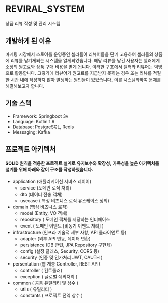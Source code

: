 # REVIRAL_SYSTEM
상품 리뷰 작성 및 관리 시스템

## 개발하게 된 이유
마케팅 시장에서 스토어를 운영중인 셀러들이 리뷰어들을 단기 고용하여 셀러들의 상품에 리뷰를 남기게되는 시스템을 알게되었습니다.
해당 리뷰를 남긴 사용자는 셀러에게 소장의 원고료와 상품 구매 비용을 받게 됩니다. 
이러한 구조에서 셀러와 리뷰어는 익명으로 활동합니다. 그렇기에 리뷰어가 원고료를 지급받지 못하는 경우 또는 리뷰를 적절한 시간 내에
작성하지 않아 발생하는 원인들이 있었습니다. 이를 시스템화하여 문제를 해결해보고자 합니다.

## 기술 스택
  - Framework: Springboot 3v
  - Language: Kotlin 1.9
  - Database: PostgreSQL, Redis
  - Messaging: Kafka

## 프로젝트 아키텍처
#### SOLID 원칙을 적용한 프로젝트 설계로 유지보수와 확장성, 가독성을 높은 아키텍처를 설계를 위해 아래와 같이 구조를 작성하였습니다.
- application (애플리케이션 서비스 레이어)
  - service (도메인 로직 처리)
  - dto (데이터 전송 객체)
  - usecase ( 특정 비즈니스 로직 유스케이스 정의)
- domain (핵심 비즈니스 로직)
  - model (Entity, VO 객체)
  - repository ( 도메인 객체를 저장하는 인터페이스
  - event ( 도메인 이벤트 [비동기 이벤트 처리] )
- infrastructure (인프라 기술적 세부 사항, API 클라이언트 등)
  - adapter (외부 API 연동, 데이터 변환)
  - persistence (DB 관련, JPA Repository 구현체)
  - config (설정 클래스, Security, CORS 등)
  - security (인증 및 인가처리 JWT, OAUTH )
- persentation (웹 계층 Controller, REST API)
  - controller ( 컨트롤러)
  - exception ( 글로벌 예외처리 )
- common ( 공통 유틸리티 및 상수 )
  - utils ( 유틸리티 )
  - constants ( 프로젝트 전역 상수 )

 
  
